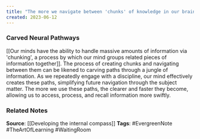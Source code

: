```yaml
---
title: "The more we navigate between 'chunks' of knowledge in our brain, the easier it becomes to access and recall that knowledge quickly, like carving paths through a jungle of information"
created: 2023-06-12
---
```


### Carved Neural Pathways
[[Our minds have the ability to handle massive amounts of information via 'chunking', a process by which our mind groups related pieces of information together]]. The process of creating chunks and navigating between them can be likened to carving paths through a jungle of information. As we repeatedly engage with a discipline, our mind effectively creates these paths, simplifying future navigation through the subject matter. The more we use these paths, the clearer and faster they become, allowing us to access, process, and recall information more swiftly.

### Related Notes
**Source**: [[Developing the internal compass]]
**Tags**: #EvergreenNote #TheArtOfLearning #WaitingRoom 